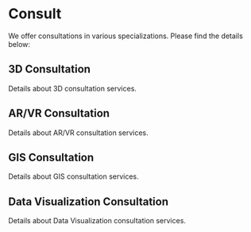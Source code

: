 # Consult

We offer consultations in various specializations. Please find the details below:

## 3D Consultation

Details about 3D consultation services.

## AR/VR Consultation

Details about AR/VR consultation services.

## GIS Consultation

Details about GIS consultation services.

## Data Visualization Consultation

Details about Data Visualization consultation services.
